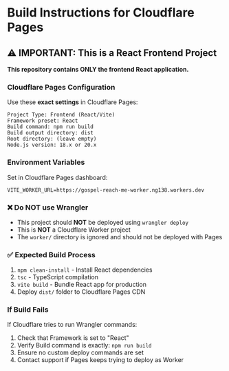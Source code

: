 # Build Instructions for Cloudflare Pages

## ⚠️ IMPORTANT: This is a React Frontend Project

**This repository contains ONLY the frontend React application.**

### Cloudflare Pages Configuration

Use these **exact settings** in Cloudflare Pages:

```
Project Type: Frontend (React/Vite)
Framework preset: React
Build command: npm run build
Build output directory: dist
Root directory: (leave empty)
Node.js version: 18.x or 20.x
```

### Environment Variables

Set in Cloudflare Pages dashboard:
```
VITE_WORKER_URL=https://gospel-reach-me-worker.ng138.workers.dev
```

### ❌ Do NOT use Wrangler

- This project should **NOT** be deployed using `wrangler deploy`
- This is **NOT** a Cloudflare Worker project
- The `worker/` directory is ignored and should not be deployed with Pages

### ✅ Expected Build Process

1. `npm clean-install` - Install React dependencies
2. `tsc` - TypeScript compilation
3. `vite build` - Bundle React app for production
4. Deploy `dist/` folder to Cloudflare Pages CDN

### If Build Fails

If Cloudflare tries to run Wrangler commands:
1. Check that Framework is set to "React" 
2. Verify Build command is exactly: `npm run build`
3. Ensure no custom deploy commands are set
4. Contact support if Pages keeps trying to deploy as Worker 